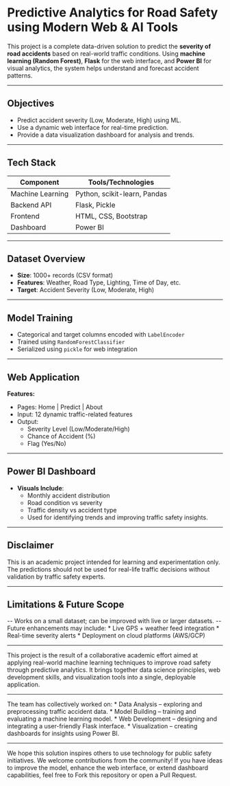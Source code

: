 
# Predictive Analytics for Road Safety using Modern Web & AI Tools

This project is a complete data-driven solution to predict the **severity of road accidents** based on real-world traffic conditions. Using **machine learning (Random Forest)**, **Flask** for the web interface, and **Power BI** for visual analytics, the system helps understand and forecast accident patterns.

---

## Objectives

- Predict accident severity (Low, Moderate, High) using ML.
- Use a dynamic web interface for real-time prediction.
- Provide a data visualization dashboard for analysis and trends.

---

## Tech Stack

| Component        | Tools/Technologies         |
|------------------|----------------------------|
| Machine Learning | Python, scikit-learn, Pandas |
| Backend API      | Flask, Pickle              |
| Frontend         | HTML, CSS, Bootstrap       |
| Dashboard        | Power BI                   |

---

## Dataset Overview

- **Size**: 1000+ records (CSV format)
- **Features**: Weather, Road Type, Lighting, Time of Day, etc.
- **Target**: Accident Severity (Low, Moderate, High)

---

## Model Training

- Categorical and target columns encoded with `LabelEncoder`
- Trained using `RandomForestClassifier`
- Serialized using `pickle` for web integration

---

## Web Application

**Features:**
- Pages: Home | Predict | About
- Input: 12 dynamic traffic-related features
- Output:
  - Severity Level (Low/Moderate/High)
  - Chance of Accident (%)
  - Flag (Yes/No)

---

## Power BI Dashboard

- **Visuals Include**:
  - Monthly accident distribution
  - Road condition vs severity
  - Traffic density vs accident type
  - Used for identifying trends and improving traffic safety insights.

---

## Disclaimer
This is an academic project intended for learning and experimentation only. The predictions should not be used for real-life traffic decisions without validation by traffic safety experts.

---

## Limitations & Future Scope
   -- Works on a small dataset; can be improved with live or larger datasets.
   -- Future enhancements may include:
       * Live GPS + weather feed integration
       * Real-time severity alerts
       * Deployment on cloud platforms (AWS/GCP)

 ---

This project is the result of a collaborative academic effort aimed at applying real-world machine learning techniques to improve road safety through predictive analytics. It brings together data science principles, web development skills, and visualization tools into a single, deployable application.

 ---
 
The team has collectively worked on:
     * Data Analysis – exploring and preprocessing traffic accident data.
     * Model Building – training and evaluating a machine learning model.
     * Web Development – designing and integrating a user-friendly Flask interface.
     * Visualization – creating dashboards for insights using Power BI.
     
 ---
 
We hope this solution inspires others to use technology for public safety initiatives. We welcome contributions from the community! If you have ideas to improve the model, enhance the web interface, or extend dashboard capabilities, feel free to Fork this repository or open a Pull Request. 
